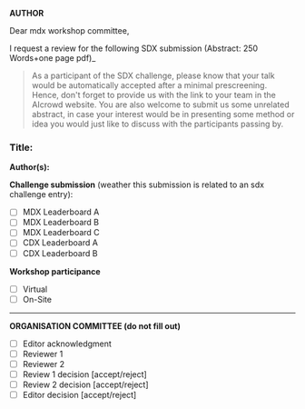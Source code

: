 <!-- Please title your PR with all author's name -->
<!-- Two spaces at the end of a line = new line -->

**AUTHOR**

Dear mdx workshop committee,

I request a review for the following SDX submission (Abstract: 250 Words+one page pdf)_

> As a participant of the SDX challenge, please know that your talk would be automatically accepted after a minimal prescreening. Hence, don't forget to provide us with the link to your team in the AIcrowd website.
> You are also welcome to submit us some unrelated abstract, in case your interest would be in presenting some method or idea you would just like to discuss with the participants passing by.  

### **Title:**  

**Author(s):**  

**Challenge submission** (weather this submission is related to an sdx challenge entry):

* [ ] MDX Leaderboard A
* [ ] MDX Leaderboard B
* [ ] MDX Leaderboard C
* [ ] CDX Leaderboard A
* [ ] CDX Leaderboard B

**Workshop participance**

* [ ] Virtual
* [ ] On-Site

---

**ORGANISATION COMMITTEE (do not fill out)**

* [ ] Editor acknowledgment
* [ ] Reviewer 1
* [ ] Reviewer 2
* [ ] Review 1 decision [accept/reject]
* [ ] Review 2 decision [accept/reject]
* [ ] Editor decision [accept/reject]
